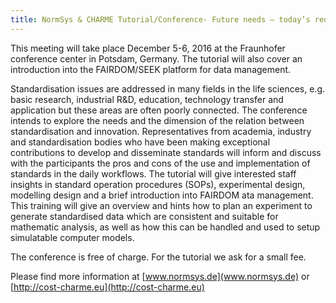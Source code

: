 ```yaml
---
title: NormSys & CHARME Tutorial/Conference- Future needs – today’s requirements, Building Bridges with Standards in the Life Sciences, December 5-6 – Potsdam, Germany
---
```


This meeting will take place December 5-6, 2016 at the Fraunhofer conference center in Potsdam, Germany. The tutorial will also cover an introduction into the FAIRDOM/SEEK platform for data management.

Standardisation issues are addressed in many fields in the life sciences, e.g. basic research, industrial R&D, education, technology transfer and application but these areas are often poorly connected.
The conference intends to explore the needs and the dimension of the relation between standardisation and innovation. Representatives from academia, industry and standardisation bodies who have been making exceptional contributions to develop and disseminate standards will inform and discuss with the participants the pros and cons of the use and implementation of standards in the daily workflows.
The tutorial will give interested staff insights in standard operation procedures (SOPs), experimental design, modelling design and a brief introduction into FAIRDOM ata management. This training will give an overview and hints how to plan an experiment to generate standardised data which are consistent and suitable for mathematic analysis, as well as how this can be handled and used to setup simulatable computer models.

The conference is free of charge.  For the tutorial we ask for a small fee.

Please find more information at [www.normsys.de](www.normsys.de) or [http://cost-charme.eu](http://cost-charme.eu)
